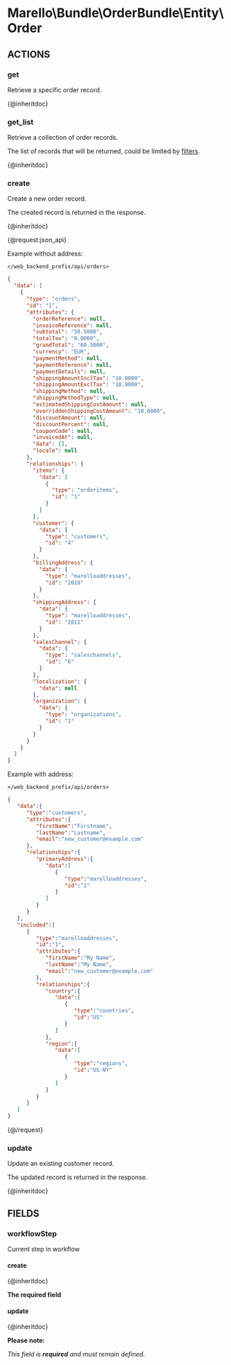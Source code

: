 # Marello\Bundle\OrderBundle\Entity\Order

## ACTIONS

### get

Retrieve a specific order record.

{@inheritdoc}

### get_list

Retrieve a collection of order records.

The list of records that will be returned, could be limited by <a href="https://www.oroinc.com/doc/orocommerce/current/dev-guide/integration#filters">filters</a>.

{@inheritdoc}

### create

Create a new order record.

The created record is returned in the response.

{@inheritdoc}

{@request:json_api}

Example without address:

`</web_backend_prefix/api/orders>`

```JSON
{
  "data": [
    {
      "type": "orders",
      "id": "1",
      "attributes": {
        "orderReference": null,
        "invoiceReference": null,
        "subtotal": "50.5000",
        "totalTax": "0.0000",
        "grandTotal": "60.5000",
        "currency": "EUR",
        "paymentMethod": null,
        "paymentReference": null,
        "paymentDetails": null,
        "shippingAmountInclTax": "10.0000",
        "shippingAmountExclTax": "10.0000",
        "shippingMethod": null,
        "shippingMethodType": null,
        "estimatedShippingCostAmount": null,
        "overriddenShippingCostAmount": "10.0000",
        "discountAmount": null,
        "discountPercent": null,
        "couponCode": null,
        "invoicedAt": null,
        "data": [],
        "locale": null
      },
      "relationships": {
        "items": {
          "data": [
            {
              "type": "orderitems",
              "id": "1"
            }
          ]
        },
        "customer": {
          "data": {
            "type": "customers",
            "id": "4"
          }
        },
        "billingAddress": {
          "data": {
            "type": "marelloaddresses",
            "id": "2010"
          }
        },
        "shippingAddress": {
          "data": {
            "type": "marelloaddresses",
            "id": "2011"
          }
        },
        "salesChannel": {
          "data": {
            "type": "saleschannels",
            "id": "6"
          }
        },
        "localization": {
          "data": null
        },
        "organization": {
          "data": {
            "type": "organizations",
            "id": "1"
          }
        }
      }
    }
  ]
}
```

Example with address:

`</web_backend_prefix/api/orders>`

```JSON
{
   "data":{
      "type":"customers",
      "attributes":{
         "firstName":"Firstname",
         "lastName":"Lastname",
         "email":"new_customer@example.com"
      },
      "relationships":{
         "primaryAddress":{
            "data":[
               {
                  "type":"marelloaddresses",
                  "id":"1"
               }
            ]
         }
      }
   },
   "included":[
      {
         "type":"marelloaddresses",
         "id":"1",
         "attributes":{
            "firstName":"My Name",
            "lastName":"My Name",
            "email":"new_customer@example.com"
         },
         "relationships":{
            "country":{
               "data":[
                  {
                     "type":"countries",
                     "id":"US"
                  }
               ]
            },
            "region":{
               "data":[
                  {
                     "type":"regions",
                     "id":"US-NY"
                  }
               ]
            }
         }
      }
   ]
}
```
{@/request}

### update

Update an existing customer record.

The updated record is returned in the response.

{@inheritdoc}

## FIELDS

### workflowStep

Current step in workflow

#### create

{@inheritdoc}

**The required field**

#### update

{@inheritdoc}

**Please note:**

*This field is **required** and must remain defined.*
